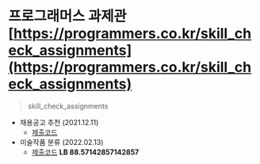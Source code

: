 # 프로그래머스 과제관 [https://programmers.co.kr/skill_check_assignments](https://programmers.co.kr/skill_check_assignments)<br>
> skill_check_assignments

- 채용공고 추천 (2021.12.11)
  - [제출코드](https://github.com/joniekwon/programers-assignments/blob/main/%EC%B1%84%EC%9A%A9%EA%B3%B5%EA%B3%A0%EC%B6%94%EC%B2%9C/211211.ipynb)
- 미술작품 분류 (2022.02.13) 
  - [제출코드](https://github.com/joniekwon/programers-assignments/blob/main/artpaintings_classification/artpaintings_classification_fastai.ipynb) **LB 88.57142857142857**
